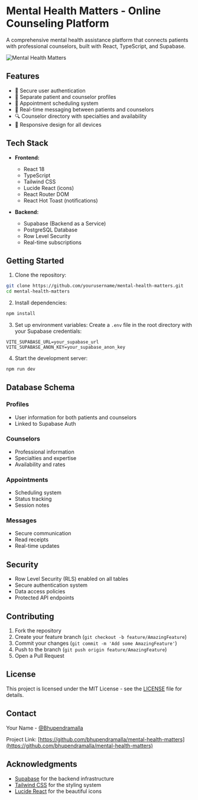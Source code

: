 # Mental Health Matters - Online Counseling Platform

A comprehensive mental health assistance platform that connects patients with professional counselors, built with React, TypeScript, and Supabase.

![Mental Health Matters](https://images.unsplash.com/photo-1499209974431-9dddcece7f88?auto=format&fit=crop&q=80)

## Features

- 🔐 Secure user authentication
- 👥 Separate patient and counselor profiles
- 📅 Appointment scheduling system
- 💬 Real-time messaging between patients and counselors
- 🔍 Counselor directory with specialties and availability
- 📱 Responsive design for all devices

## Tech Stack

- **Frontend:**
  - React 18
  - TypeScript
  - Tailwind CSS
  - Lucide React (icons)
  - React Router DOM
  - React Hot Toast (notifications)

- **Backend:**
  - Supabase (Backend as a Service)
  - PostgreSQL Database
  - Row Level Security
  - Real-time subscriptions

## Getting Started

1. Clone the repository:
```bash
git clone https://github.com/yourusername/mental-health-matters.git
cd mental-health-matters
```

2. Install dependencies:
```bash
npm install
```

3. Set up environment variables:
Create a `.env` file in the root directory with your Supabase credentials:
```env
VITE_SUPABASE_URL=your_supabase_url
VITE_SUPABASE_ANON_KEY=your_supabase_anon_key
```

4. Start the development server:
```bash
npm run dev
```

## Database Schema

### Profiles
- User information for both patients and counselors
- Linked to Supabase Auth

### Counselors
- Professional information
- Specialties and expertise
- Availability and rates

### Appointments
- Scheduling system
- Status tracking
- Session notes

### Messages
- Secure communication
- Read receipts
- Real-time updates

## Security

- Row Level Security (RLS) enabled on all tables
- Secure authentication system
- Data access policies
- Protected API endpoints

## Contributing

1. Fork the repository
2. Create your feature branch (`git checkout -b feature/AmazingFeature`)
3. Commit your changes (`git commit -m 'Add some AmazingFeature'`)
4. Push to the branch (`git push origin feature/AmazingFeature`)
5. Open a Pull Request

## License

This project is licensed under the MIT License - see the [LICENSE](LICENSE) file for details.

## Contact

Your Name - [@Bhupendramalla](https://github.com/bhupendramalla)

Project Link: [https://github.com/bhupendramalla/mental-health-matters](https://github.com/bhupendramalla/mental-health-matters)

## Acknowledgments

- [Supabase](https://supabase.com/) for the backend infrastructure
- [Tailwind CSS](https://tailwindcss.com/) for the styling system
- [Lucide React](https://lucide.dev/) for the beautiful icons